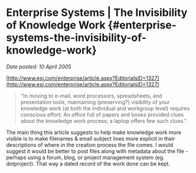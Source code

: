 # Enterprise Systems | The Invisibility of Knowledge Work {#enterprise-systems-the-invisibility-of-knowledge-work}

_Date posted: 10 April 2005_

[http://www.esj.com/enterprise/article.aspx?EditorialsID=1327](http://www.esj.com/enterprise/article.aspx?EditorialsID=1327)

> "In moving to e-mail, word processors, spreadsheets, and presentation tools, maintaining (preserving?) visibility of your knowledge work (at both the individual and workgroup level) requires conscious effort. An office full of papers and books provided clues about the knowledge work process; a laptop offers few such clues."

The main thing this article suggests to help make knowledge work more visible is to make filenames & email subject lines more explicit in their descriptions of where in the creation process the file comes. I would suggest it would be better to post files along with metadata about the file - perhaps using a forum, blog, or project management system (eg. dotproject). That way a dated record of the work done can be kept.
